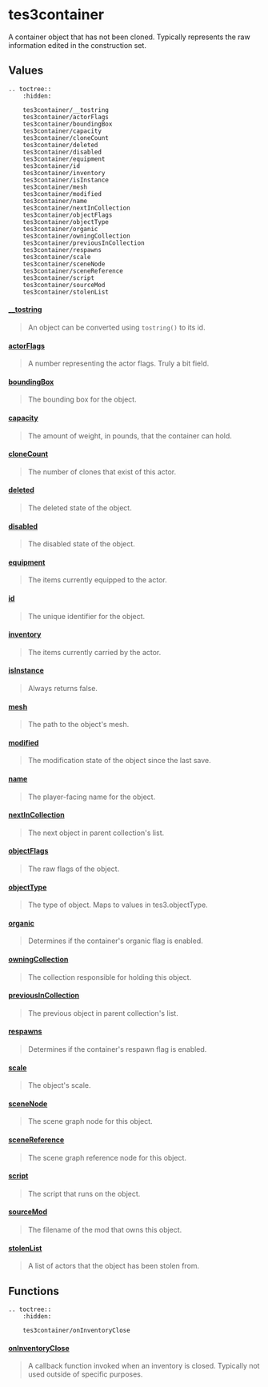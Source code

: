 # tes3container

A container object that has not been cloned. Typically represents the raw information edited in the construction set.

## Values

```eval_rst
.. toctree::
    :hidden:

    tes3container/__tostring
    tes3container/actorFlags
    tes3container/boundingBox
    tes3container/capacity
    tes3container/cloneCount
    tes3container/deleted
    tes3container/disabled
    tes3container/equipment
    tes3container/id
    tes3container/inventory
    tes3container/isInstance
    tes3container/mesh
    tes3container/modified
    tes3container/name
    tes3container/nextInCollection
    tes3container/objectFlags
    tes3container/objectType
    tes3container/organic
    tes3container/owningCollection
    tes3container/previousInCollection
    tes3container/respawns
    tes3container/scale
    tes3container/sceneNode
    tes3container/sceneReference
    tes3container/script
    tes3container/sourceMod
    tes3container/stolenList
```

#### [__tostring](tes3container/__tostring.md)

> An object can be converted using ``tostring()`` to its id.

#### [actorFlags](tes3container/actorFlags.md)

> A number representing the actor flags. Truly a bit field.

#### [boundingBox](tes3container/boundingBox.md)

> The bounding box for the object.

#### [capacity](tes3container/capacity.md)

> The amount of weight, in pounds, that the container can hold.

#### [cloneCount](tes3container/cloneCount.md)

> The number of clones that exist of this actor.

#### [deleted](tes3container/deleted.md)

> The deleted state of the object.

#### [disabled](tes3container/disabled.md)

> The disabled state of the object.

#### [equipment](tes3container/equipment.md)

> The items currently equipped to the actor.

#### [id](tes3container/id.md)

> The unique identifier for the object.

#### [inventory](tes3container/inventory.md)

> The items currently carried by the actor.

#### [isInstance](tes3container/isInstance.md)

> Always returns false.

#### [mesh](tes3container/mesh.md)

> The path to the object's mesh.

#### [modified](tes3container/modified.md)

> The modification state of the object since the last save.

#### [name](tes3container/name.md)

> The player-facing name for the object.

#### [nextInCollection](tes3container/nextInCollection.md)

> The next object in parent collection's list.

#### [objectFlags](tes3container/objectFlags.md)

> The raw flags of the object.

#### [objectType](tes3container/objectType.md)

> The type of object. Maps to values in tes3.objectType.

#### [organic](tes3container/organic.md)

> Determines if the container's organic flag is enabled.

#### [owningCollection](tes3container/owningCollection.md)

> The collection responsible for holding this object.

#### [previousInCollection](tes3container/previousInCollection.md)

> The previous object in parent collection's list.

#### [respawns](tes3container/respawns.md)

> Determines if the container's respawn flag is enabled.

#### [scale](tes3container/scale.md)

> The object's scale.

#### [sceneNode](tes3container/sceneNode.md)

> The scene graph node for this object.

#### [sceneReference](tes3container/sceneReference.md)

> The scene graph reference node for this object.

#### [script](tes3container/script.md)

> The script that runs on the object.

#### [sourceMod](tes3container/sourceMod.md)

> The filename of the mod that owns this object.

#### [stolenList](tes3container/stolenList.md)

> A list of actors that the object has been stolen from.

## Functions

```eval_rst
.. toctree::
    :hidden:

    tes3container/onInventoryClose
```

#### [onInventoryClose](tes3container/onInventoryClose.md)

> A callback function invoked when an inventory is closed. Typically not used outside of specific purposes.
